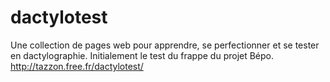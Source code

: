 dactylotest
===========

Une collection de pages web pour apprendre, se perfectionner et se tester en dactylographie. Initialement le test du frappe du projet Bépo.
http://tazzon.free.fr/dactylotest/
